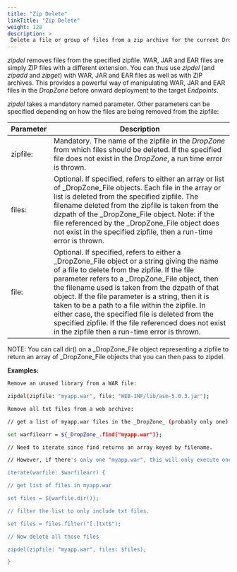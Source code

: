 ```yaml
---
title: "Zip Delete"
linkTitle: "Zip Delete"
weight: 128
description: >
 Delete a file or group of files from a zip archive for the current DropZone.  
---
```


_zipdel_ removes files from the specified zipfile. WAR, JAR and EAR files are simply ZIP files with a different extension. You can thus use _zipdel_ (and _zipadd_ and _zipget_) with WAR, JAR and EAR files as well as with ZIP archives. This provides a powerful way of manipulating WAR, JAR and EAR files in the _DropZone_ before onward deployment to the target _Endpoints_.

_zipdel_ takes a mandatory named parameter. Other parameters can be specified depending on how the files are being removed from the zipfile:

| Parameter | Description |
| --- | --- |
| zipfile: | Mandatory. The name of the zipfile in the _DropZone_ from which files should be deleted. If the specified file does not exist in the _DropZone_, a run time error is thrown. |
| files: | Optional. If specified, refers to either an array or list of _DropZone_File objects. Each file in the array or list is deleted from the specified zipfile. The filename deleted from the zipfile is taken from the dzpath of the _DropZone_File object. Note: if the file referenced by the _DropZone_File object does not exist in the specified zipfile, then a run-time error is thrown. |
| file: | Optional. If specified, refers to either a _DropZone_File object or a string giving the name of a file to delete from the zipfile. If the file parameter refers to a _DropZone_File object, then the filename used is taken from the dzpath of that object. If the file parameter is a string, then it is taken to be a path to a file within the zipfile. In either case, the specified file is deleted from the specified zipfile. If the file referenced does not exist in the zipfile then a run-time error is thrown. |

NOTE: You can call dir() on a _DropZone_File object representing a zipfile to return an array of _DropZone_File objects that you can then pass to zipdel.

**Examples:**

```bash
Remove an unused library from a WAR file:

zipdel(zipfile: "myapp.war", file: "WEB-INF/lib/asm-5.0.3.jar");
```

```bash
Remove all txt files from a web archive:

// get a list of myapp.war files in the _DropZone_ (probably only one)

set warfilearr = ${_DropZone_.find("myapp.war")};

// Need to iterate since find returns an array keyed by filename.

// However, if there's only one "myapp.war", this will only execute once.

iterate(warfile: $warfilearr) {

// get list of files in myapp.war

set files = ${warfile.dir()};

// filter the list to only include txt files.

set files = files.filter("[.]txt$");

// Now delete all those files

zipdel(zipfile: "myapp.war", files: $files);

}
```
